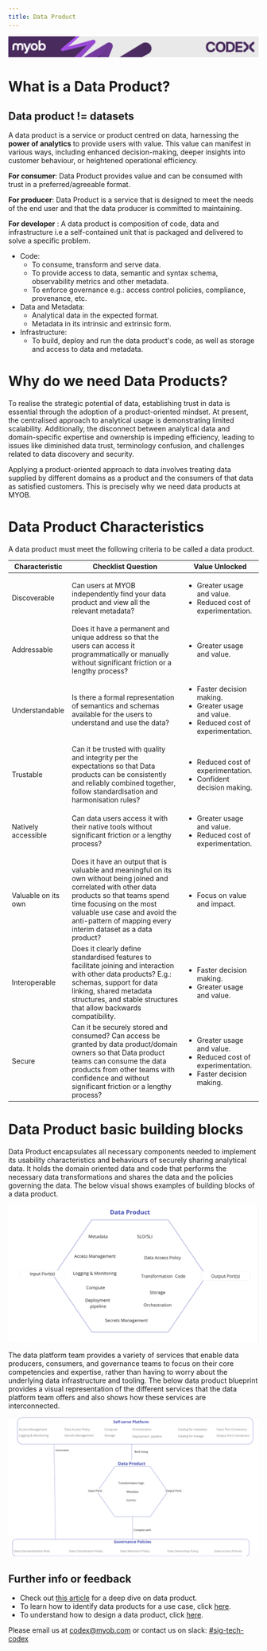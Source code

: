 ```yaml
---
title: Data Product
---
```

<!-- confluence-page-id: 9293923320 -->
![](../assets/BANNER.png)

# What is a Data Product?

## Data product != datasets

A data product is a service or product centred on data, harnessing the **power of analytics** to provide users with value. This value can manifest in various ways, including enhanced decision-making, deeper insights into customer behaviour, or heightened operational efficiency.

**For consumer**: Data Product provides value and can be consumed with trust in a preferred/agreeable format.

**For producer**: Data Product is a service that is designed to meet the needs of the end user and that the data producer is committed to maintaining.

**For developer** : A data product is composition of code, data and infrastructure i.e a self-contained unit that is packaged and delivered to solve a specific problem.

* Code:
  * To consume, transform and serve data.
  * To provide access to data, semantic and syntax schema, observability metrics and other metadata.
  * To enforce governance e.g.: access control policies, compliance, provenance, etc.
* Data and Metadata:
  * Analytical data in the expected format.
  * Metadata in its intrinsic and extrinsic form.
* Infrastructure:
  * To build, deploy and run the data product's code, as well as storage and access to data and metadata.

# Why do we need Data Products?

To realise the strategic potential of data, establishing trust in data is essential through the adoption of a product-oriented mindset. At present, the centralised approach to analytical usage is demonstrating limited scalability. Additionally, the disconnect between analytical data and domain-specific expertise and ownership is impeding efficiency, leading to issues like diminished data trust, terminology confusion, and challenges related to data discovery and security.

Applying a product-oriented approach to data involves treating data supplied by different domains as a product and the consumers of that data as satisfied customers. This is precisely why we need data products at MYOB.

# Data Product Characteristics

A data product must meet the following criteria to be called a data product.

| Characteristic | Checklist Question | Value Unlocked |
| -------------- | ------------------ | -------------- |
| Discoverable | Can users at MYOB independently find your data product and view all the relevant metadata?| <ul><li>Greater usage and value.</li><li>Reduced cost of experimentation.</li></ul> |
| Addressable | Does it have a permanent and unique address so that the users can access it programmatically or manually without significant friction or a lengthy process? | <ul><li> Greater usage and value.</li></ul> |
| Understandable | Is there a formal representation of semantics and schemas available for the users to understand and use the data? | <ul><li> Faster decision making.</li><li>Greater usage and value.</li><li>Reduced cost of experimentation.</li></ul> |
| Trustable | Can it be trusted with quality and integrity per the expectations so that Data products can be consistently and reliably combined together, follow standardisation and harmonisation rules? | <ul><li>Reduced cost of experimentation.</li><li>Confident decision making.</li></ul> |
| Natively accessible | Can data users access it with their native tools without significant friction or a lengthy process? | <ul><li>Greater usage and value.</li><li>Reduced cost of experimentation.</li></ul> |
| Valuable on its own | Does it have an output that is valuable and meaningful on its own without being joined and correlated with other data products so that teams spend time focusing on the most valuable use case and avoid the anti-pattern of mapping every interim dataset as a data product? | <ul><li> Focus on value and impact.</li></ul> |
| Interoperable | Does it clearly define standardised features to facilitate joining and interaction with other data products? E.g.: schemas, support for data linking, shared metadata structures, and stable structures that allow backwards compatibility. | <ul><li>Faster decision making.</li><li>Greater usage and value.</li></ul> |
| Secure | Can it be securely stored and consumed? Can access be granted by data product/domain owners so that Data product teams can consume the data products from other teams with confidence and without significant friction or a lengthy process? | <ul><li>Greater usage and value.</li><li>Reduced cost of experimentation.</li><li>Faster decision making.</li></ul> |

# Data Product basic building blocks

Data Product encapsulates all necessary components needed to implement its usability characteristics and behaviours of securely sharing analytical data. It holds the domain oriented data and code that performs the necessary data transformations and shares the data and the policies governing the data. The below visual shows examples of building blocks of a data product.

![](../assets/DataProduct-BuildingBlocks.png)

The data platform team provides a variety of services that enable data producers, consumers, and governance teams to focus on their core competencies and expertise, rather than having to worry about the underlying data infrastructure and tooling. The below data product blueprint provides a visual representation of the different services that the data platform team offers and also shows how these services are interconnected.

![](../assets/DataProduct-BluePrint.png)

## Further info or feedback

* Check out [this article](https://martinfowler.com/articles/data-mesh-principles.html) for a deep dive on data product.
* To learn how to identify data products for a use case, click [here](./identifying-data-products.md).
* To understand how to design a data product, click [here](./designing-data-product.md).

Please email us at <codex@myob.com> or contact us on slack: [#sig-tech-codex](https://myob.slack.com/archives/C02N8ADPGUX)
